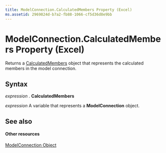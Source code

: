 ```yaml
---
title: ModelConnection.CalculatedMembers Property (Excel)
ms.assetid: 2969824d-b7a2-fb88-1066-cf5d36d8e9bb
---
```



# ModelConnection.CalculatedMembers Property (Excel)

Returns a [CalculatedMembers](calculatedmembers-object-excel.md) object that represents the calculated members in the model connection.


## Syntax

 _expression_ . **CalculatedMembers**

 _expression_ A variable that represents a **ModelConnection** object.


## See also


#### Other resources



[ModelConnection Object](modelconnection-object-excel.md)


